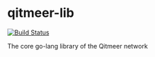 # qitmeer-lib

[![Build Status](https://travis-ci.com/Qitmeer/qitmeer-lib.svg?token=DzCFNC6nhEqPc89sq1nd&branch=master)](https://travis-ci.com/Qitmeer/qitmeer-lib)


The core go-lang library of the Qitmeer network
